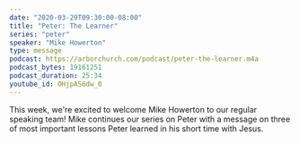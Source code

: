 ```yaml
---
date: "2020-03-29T09:30:00-08:00"
title: "Peter: The Learner"
series: "peter"
speaker: "Mike Howerton"
type: message
podcast: https://arborchurch.com/podcast/peter-the-learner.m4a
podcast_bytes: 19161251 
podcast_duration: 25:34
youtube_id: OHjpAS6dw_0
---
```


This week, we're excited to welcome Mike Howerton to our regular speaking team! Mike continues our series on Peter with a message on three of most important lessons Peter learned in his short time with Jesus.
